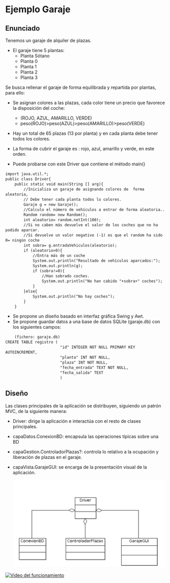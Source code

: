 # Ejemplo Garaje

## Enunciado

Tenemos un garaje de alquiler de plazas.

 * El garaje tiene 5 plantas:
   * Planta Sótano
   * Planta 0
   * Planta 1
   * Planta 2
   * Planta 3

Se busca rellenar el garaje de forma equilibrada y repartida por plantas, para ello:

  * Se asignan colores a las plazas, cada color tiene un precio que favorece la disposición del coche:
    * (ROJO, AZUL, AMARILLO, VERDE)
    * peso(ROJO)>peso(AZUL)>peso(AMARILLO)>peso(VERDE)

 * Hay un total de 65 plazas (13 por planta) y en cada planta debe tener todos los colores.
 * La forma de cubrir el garaje es : rojo, azul, amarillo y verde, en este orden.

 * Puede probarse con este Driver que contiene el método main()

```
import java.util.*;
public class Driver{
    public static void main(String [] arg){
        //Inicializa un garaje de asignando colores de  forma aleatoria,
        // Debe tener cada planta todos lo colores.
        Garaje g = new Garaje();
        //Calculo el número de vehículos a entrar de forma aleatoria..
        Random random= new Random();
        int aleatorio= random.netInt(100);
        //Si no caben más devuelve el valor de los coches que no ha podido aparcar.
        //Si devuelve un valor negativo (-1) es que el random ha sido 0= ningún coche
        int sobra= g.entradaVehiculos(aleatorio);
        if (aleatorio>0){
            //Entra más de un coche
            System.out.println("Resultado de vehículos aparcados:");
            System.out.println(g);
            if (sobra!=0){
                //Han sobrado coches.
                System.out.println("No han cabido "+sobra+" coches");
            }
        }else{
            System.out.println("No hay coches");
        }
    }
```
 * Se propone un diseño basado en interfaz gráfica Swing y Awt.
 * Se propone guardar datos a una base de datos SQLite (garaje.db) con los siguientes campos:

```
	(fichero: garaje.db)
CREATE TABLE registro (
					 	"id" INTEGER NOT NULL PRIMARY KEY AUTOINCREMENT,
					 	"planta" INT NOT NULL,
						"plaza" INT NOT NULL,
						"fecha_entrada" TEXT NOT NULL,
						"fecha_salida" TEXT
						)
```

## Diseño

Las clases principales de la aplicación se distribuyen, siguiendo un patrón MVC, de la siguiente manera:

  * Driver: dirige la aplicación e interactúa con el resto de clases principales.
  * capaDatos.ConexionBD: encapsula las operaciones típicas sobre una BD
  * capaGestion.ControladorPlazas?: controla lo relativo a la ocupación y liberación de plazas en el garaje.
  * capaVista.GarajeGUI: se encarga de la presentación visual de la aplicación.

	![Imagen Clases Diseño](diagrama_clases.png?raw=True)

[![Video del funcionamiento](https://img.youtube.com/vi/pItPfo5XpUE/0.jpg)](https://www.youtube.com/watch?v=pItPfo5XpUE)

